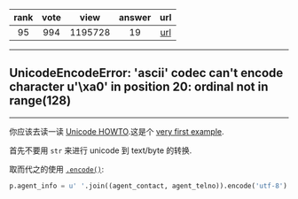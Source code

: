 
| rank | vote | view | answer | url |
|:-:|:-:|:-:|:-:|:-:|
|95|994|1195728|19| [url](http://stackoverflow.com/questions/9942594/unicodeencodeerror-ascii-codec-cant-encode-character-u-xa0-in-position-20) |
***

## UnicodeEncodeError: 'ascii' codec can't encode character u'\xa0' in position 20: ordinal not in range(128)

***

你应该去读一读 [Unicode HOWTO](https://docs.python.org/2.7/howto/unicode.html).这是个 [very first example](https://docs.python.org/2.7/howto/unicode.html#the-unicode-type).

首先不要用 `str` 来进行 unicode 到 text/byte 的转换.

取而代之的使用 [`.encode()`](http://docs.python.org/library/stdtypes.html#str.encode):

```python
p.agent_info = u' '.join((agent_contact, agent_telno)).encode('utf-8').strip()
```

